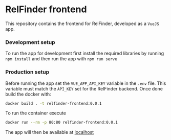 # RelFinder frontend

This repository contains the frontend for RelFinder, developed as a `VueJS` app.

### Development setup

To run the app for development first install the required libraries by running `npm install` and then run the app with `npm run serve`

### Production setup

Before running the app set the `VUE_APP_API_KEY` variable in the `.env` file. This variable must match the `API_KEY` set for the RelFinder backend. Once done build the docker with:

```sh
docker build . -t relfinder-frontend:0.0.1
```

To run the container execute

```sh
docker run --rm -p 80:80 relfinder-frontend:0.0.1
```

The app will then be available at [localhost](http://localhost)